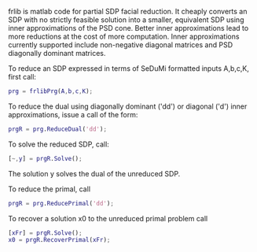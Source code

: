 frlib is matlab code for partial SDP facial reduction.  It cheaply converts an SDP with no strictly
feasible solution into a smaller, equivalent SDP using inner approximations of the PSD cone.  Better
inner approximations lead to more reductions at the cost of more computation.  Inner approximations
currently supported include non-negative diagonal matrices and PSD diagonally dominant matrices.

To reduce an SDP expressed in terms of SeDuMi formatted inputs A,b,c,K, first call:

```Matlab
prg = frlibPrg(A,b,c,K);
```

To reduce the dual using diagonally dominant ('dd') or diagonal ('d') inner approximations, issue a call
of the form:

```Matlab
prgR = prg.ReduceDual('dd');
```
To solve the reduced SDP, call:
```Matlab
[~,y] = prgR.Solve();
```
The solution y solves the dual of the unreduced SDP.  

To reduce the primal, call
```Matlab
prgR = prg.ReducePrimal('dd');
```
To recover a solution x0 to the unreduced primal problem call
```Matlab
[xFr] = prgR.Solve();
x0 = prgR.RecoverPrimal(xFr);
```

